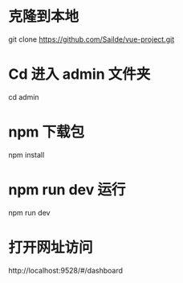 # 克隆到本地
git clone https://github.com/Sailde/vue-project.git

# Cd 进入 admin 文件夹
cd admin

# npm 下载包
npm install

# npm run dev 运行
npm run dev

# 打开网址访问
http://localhost:9528/#/dashboard

